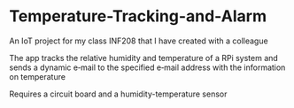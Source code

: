 # Temperature-Tracking-and-Alarm
An IoT project for my class INF208 that I have created with a colleague

The app tracks the relative humidity and temperature of a RPi system and sends a dynamic e‑mail to the specified e‑mail address with the information on temperature

Requires a circuit board and a humidity-temperature sensor
